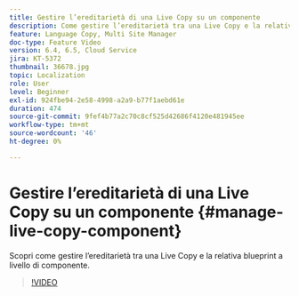 ```yaml
---
title: Gestire l’ereditarietà di una Live Copy su un componente
description: Come gestire l’ereditarietà tra una Live Copy e la relativa blueprint a livello di componente
feature: Language Copy, Multi Site Manager
doc-type: Feature Video
version: 6.4, 6.5, Cloud Service
jira: KT-5372
thumbnail: 36678.jpg
topic: Localization
role: User
level: Beginner
exl-id: 924fbe94-2e58-4998-a2a9-b77f1aebd61e
duration: 474
source-git-commit: 9fef4b77a2c70c8cf525d42686f4120e481945ee
workflow-type: tm+mt
source-wordcount: '46'
ht-degree: 0%

---
```


# Gestire l’ereditarietà di una Live Copy su un componente {#manage-live-copy-component}

Scopri come gestire l’ereditarietà tra una Live Copy e la relativa blueprint a livello di componente.

>[!VIDEO](https://video.tv.adobe.com/v/36678?quality=12&learn=on)
